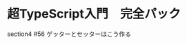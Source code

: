 # 超TypeScript入門　完全パック
section4
#56 ゲッターとセッターはこう作る</br>
<!-- #57 staticを使用して、インスタンスを作らずにクラスを使う方法</br>
#57 staticを使用して、インスタンスを作らずにクラスを使う方法</br> -->


